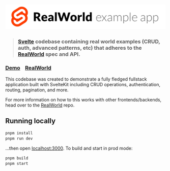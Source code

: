 # ![RealWorld Example App](logo.png)

> ### [Svelte](https://github.com/sveltejs/svelte) codebase containing real world examples (CRUD, auth, advanced patterns, etc) that adheres to the [RealWorld](https://github.com/gothinkster/realworld) spec and API.


### [Demo](https://realworld.svelte.dev)&nbsp;&nbsp;&nbsp;&nbsp;[RealWorld](https://github.com/gothinkster/realworld)


This codebase was created to demonstrate a fully fledged fullstack application built with SvelteKit including CRUD operations, authentication, routing, pagination, and more.

For more information on how to this works with other frontends/backends, head over to the [RealWorld](https://github.com/gothinkster/realworld) repo.


## Running locally

```bash
pnpm install
pnpm run dev
```

...then open [localhost:3000](http://localhost:3000). To build and start in prod mode:

```bash
pnpm build
pnpm start
```

